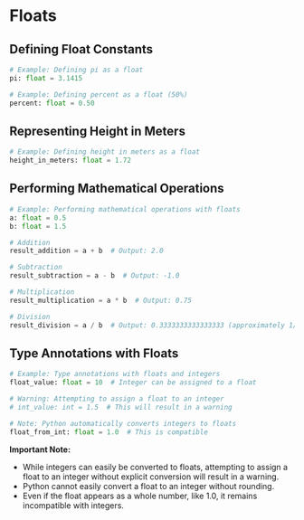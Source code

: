 
# Floats

## Defining Float Constants

```python
# Example: Defining pi as a float
pi: float = 3.1415

# Example: Defining percent as a float (50%)
percent: float = 0.50
```

## Representing Height in Meters

```python
# Example: Defining height in meters as a float
height_in_meters: float = 1.72
```

## Performing Mathematical Operations

```python
# Example: Performing mathematical operations with floats
a: float = 0.5
b: float = 1.5

# Addition
result_addition = a + b  # Output: 2.0

# Subtraction
result_subtraction = a - b  # Output: -1.0

# Multiplication
result_multiplication = a * b  # Output: 0.75

# Division
result_division = a / b  # Output: 0.3333333333333333 (approximately 1/3)
```

## Type Annotations with Floats

```python
# Example: Type annotations with floats and integers
float_value: float = 10  # Integer can be assigned to a float

# Warning: Attempting to assign a float to an integer
# int_value: int = 1.5  # This will result in a warning

# Note: Python automatically converts integers to floats
float_from_int: float = 1.0  # This is compatible
```

**Important Note:** 
- While integers can easily be converted to floats, attempting to assign a float to an integer without explicit conversion will result in a warning. 
- Python cannot easily convert a float to an integer without rounding. 
- Even if the float appears as a whole number, like 1.0, it remains incompatible with integers.
